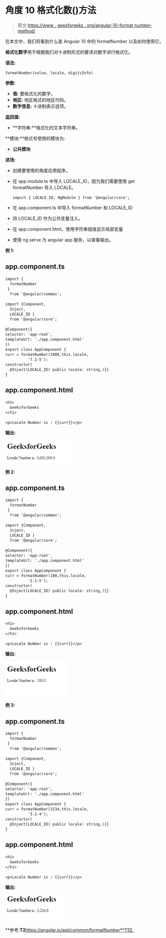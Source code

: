 # 角度 10 格式化数()方法

> 原文:[https://www . geesforgeks . org/angular-10-format number-method/](https://www.geeksforgeeks.org/angular-10-formatnumber-method/)

在本文中，我们将看到什么是 Angular 10 中的 formatNumber 以及如何使用它。

**格式化数字**用于根据我们对十进制形式的要求对数字进行格式化。

**语法:**

```
formatNumber(value, locale, digitsInfo)
```

**参数:**

*   **值:** 要格式化的数字。
*   **地区:** 地区格式的地区代码。
*   **数字信息:** 十进制表示选项。

**返回值:**

*   **字符串:**格式化的文本字符串。

**模块:**格式号使用的模块为:

*   **公共模块**

**进场:**

*   创建要使用的角度应用程序。
*   在 app.module.ts 中导入 LOCALE_ID，因为我们需要使用 get formatNumber 导入 LOCALE。

    ```
    import { LOCALE_ID, NgModule } from '@angular/core';
    ```

*   在 app.component.ts 中导入 formatNumber 和 LOCALE_ID
*   将 LOCALE_ID 作为公共变量注入。
*   在 app.component.html，使用字符串插值显示局部变量
*   使用 ng serve 为 angular app 服务，以查看输出。

**例 1:**

## app.component.ts

```
import {
  formatNumber
 }
  from '@angular/common';

import {Component,
  Inject,
  LOCALE_ID }
  from '@angular/core';

@Component({
selector: 'app-root',
templateUrl: './app.component.html'
})
export class AppComponent {
curr = formatNumber(1000,this.locale,
          '7.1-5');
constructor(
  @Inject(LOCALE_ID) public locale: string,){}
}
```

## app.component.html

```
<h1>
  GeeksforGeeks
</h1>

<p>Locale Number is : {{curr}}</p>
```

**输出:**

![](img/ecec5efeb348bf0391eee3e3921fda20.png)

**例 2:**

## app.component.ts

```
import {
  formatNumber
 }
  from '@angular/common';

import {Component,
  Inject,
  LOCALE_ID }
  from '@angular/core';

@Component({
selector: 'app-root',
templateUrl: './app.component.html'
})
export class AppComponent {
curr = formatNumber(100,this.locale,
          '2.1-5');
constructor(
  @Inject(LOCALE_ID) public locale: string,){}
}
```

## app.component.html

```
<h1>
  GeeksforGeeks
</h1>

<p>Locale Number is : {{curr}}</p>
```

**输出:**

![](img/9e3af459ed3ea9e30fc810fe71a0e4b2.png)

**例 3:**

## app.component.ts

```
import {
  formatNumber
 }
  from '@angular/common';

import {Component,
  Inject,
  LOCALE_ID }
  from '@angular/core';

@Component({
selector: 'app-root',
templateUrl: './app.component.html'
})
export class AppComponent {
curr = formatNumber(3234,this.locale,
          '3.1-4');
constructor(
  @Inject(LOCALE_ID) public locale: string,){}
}
```

## app.component.html

```
<h1>
  GeeksforGeeks
</h1>

<p>Locale Number is : {{curr}}</p>
```

**输出:**

![](img/3fb2595cfc20fb16ac892438c9cd728e.png)

**参考:**T2**https://angular.io/api/common/formatNumber**T5】